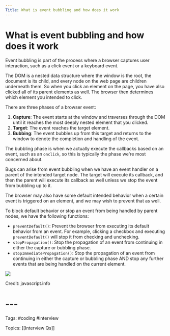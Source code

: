 ```yaml
---
Title: What is event bubbling and how does it work
---
```


# What is event bubbling and how does it work

Event bubbling is part of the process where a browser captures user interaction, such as a click event or a keyboard event.

The DOM is a nested data structure where the window is the root, the document is its child, and every node on the web page are children underneath them. So when you click an element on the page, you have also clicked all of its parent elements as well. The browser then determines which element you intended to click.

There are three phases of a browser event:

1.  **Capture**: The event starts at the window and traverses through the DOM until it reaches the most deeply nested element that you clicked.
2.  **Target**: The event reaches the target element.
3.  **Bubbing**: The event bubbles up from this target and returns to the window to denote the completion and handling of the event.

The bubbling phase is when we actually execute the callbacks based on an event, such as an `onclick`, so this is typically the phase we're most concerned about.

Bugs can arise from event bubbling when we have an event handler on a parent of the intended target node. The target will execute its callback, and then the parent will execute its callback as well unless we stop the event from bubbling up to it.

The browser may also have some default intended behavior when a certain event is triggered on an element, and we may wish to prevent that as well.

To block default behavior or stop an event from being handled by parent nodes, we have the following functions:

-   `preventDefault()`: Prevent the browser from executing its default behavior from an event. For example, clicking a checkbox and executing `preventDefault()` will stop it from checking and unchecking.
-   `stopPropagation()`: Stop the propagation of an event from continuing in either the capture or bubbling phase.
-   `stopImmediatePropagation()`: Stop the propagation of an event from continuing in either the capture or bubbling phase AND stop any further events that are being handled on the current element.

![](https://skilled.dev/images/eventbubbling.png)

Credit: javascript.info

# ---

Tags: #coding #interview

Topics: [[Interview Qs]]

